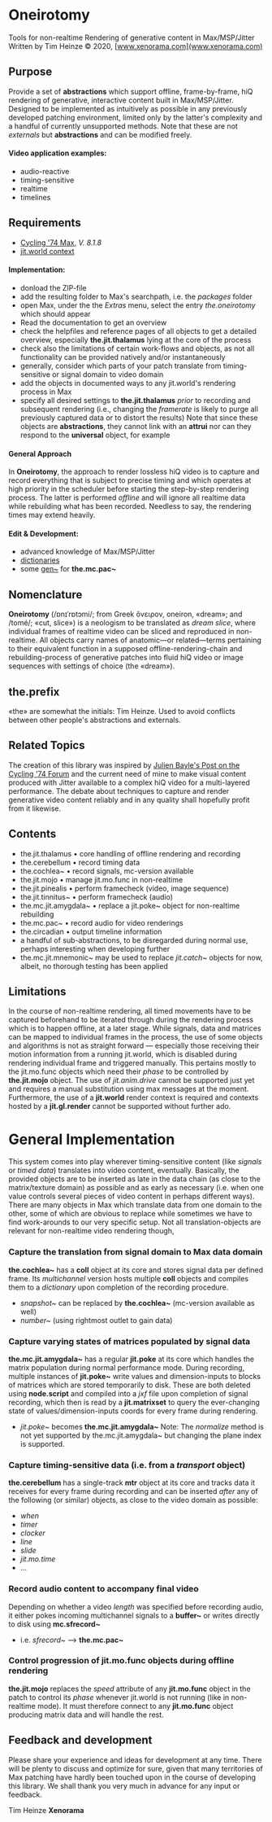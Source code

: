 # Oneirotomy
Tools for non-realtime Rendering of generative content in Max/MSP/Jitter
Written by Tim Heinze © 2020, [www.xenorama.com](www.xenorama.com)

## Purpose
Provide a set of **abstractions** which support offline, frame-by-frame, hiQ rendering of generative, interactive content built in Max/MSP/Jitter. Designed to be implemented as intuitively as possible in any previously developed patching environment, limited only by the latter's complexity and a handful of currently unsupported methods. Note that these are not _externals_ but **abstractions** and can be modified freely.

#### Video application examples:
* audio-reactive
* timing-sensitive
* realtime
* timelines

## Requirements
* [Cycling '74 Max](https://cycling74.com/), _V. 8.1.8_
* [jit.world context](https://docs.cycling74.com/max7/refpages/jit.world)

#### Implementation:
* donload the ZIP-file
* add the resulting folder to Max's searchpath, i.e. the _packages_ folder
* open Max, under the the _Extras_ menu, select the entry _the.oneirotomy_ which should appear
* Read the documentation to get an overview
* check the helpfiles and reference pages of all objects to get a detailed overview, especially **the.jit.thalamus** lying at the core of the process
* check also the limitations of certain work-flows and objects, as not all functionality can be provided natively and/or instantaneously
* generally, consider which parts of your patch translate from timing-sensitive or signal domain to video domain
* add the objects in documented ways to any jit.world's rendering process in Max
* specify all desired settings to **the.jit.thalamus** _prior_ to recording and subsequent rendering (i.e., changing the _framerate_ is likely to purge all previously captured data or to distort the results)
Note that since these objects are **abstractions**, they cannot link with an **attrui** nor can they respond to the **universal** object, for example

#### General Approach
In **Oneirotomy**, the approach to render lossless hiQ video is to capture and record everything that is subject to precise timing and which operates at high priority in the scheduler before starting the step-by-step rendering process. The latter is performed _offline_ and will ignore all realtime data while rebuilding what has been recorded. Needless to say, the rendering times may extend heavily.

#### Edit & Development:
* advanced knowledge of Max/MSP/Jitter
* [dictionaries](https://docs.cycling74.com/max7/refpages/dict)
* some [gen~](https://docs.cycling74.com/max7/refpages/gen~) for **the.mc.pac~**

## Nomenclature
**Oneirotomy** (/ɒnɪˈrɒt​ɔmi/; from Greek ὄνειρον, oneiron, «dream»; and /tomé/; «cut, slice») is a neologism to be translated as _dream slice_, where individual frames of realtime video can be sliced and reproduced in non-realtime.
All objects carry names of anatomic—or related—terms pertaining to their equivalent function in a supposed offline-rendering-chain and rebuilding-process of generative patches into fluid hiQ video or image sequences with settings of choice (the «dream»).

## the.prefix
«the» are somewhat the initials: Tim Heinze.
Used to avoid conflicts between other people's abstractions and externals.

## Related Topics
The creation of this library was inspired by [Julien Bayle's Post on the Cycling '74 Forum](https://cycling74.com/forums/offline-rendering-frame-per-frame-and-hiq-video-production-with-max) and the current need of mine to make visual content produced with Jitter available to a complex hiQ video for a multi-layered performance. The debate about techniques to capture and render generative video content reliably and in any quality shall hopefully profit from it likewise.

## Contents
* the.jit.thalamus • core handling of offline rendering and recording
* the.cerebellum • record timing data
* the.cochlea~ • record signals, mc-version available
* the.jit.mojo • manage jit.mo.func in non-realtime
* the.jit.pinealis • perform framecheck (video, image sequence)
* the.jit.tinnitus~ • perform framecheck (audio)
* the.mc.jit.amygdala~ • replace a jit.poke~ object for non-realtime rebuilding
* the.mc.pac~ • record audio for video renderings
* the.circadian • output timeline information
* a handful of sub-abstractions, to be disregarded during normal use, perhaps interesting when developing further
* the.mc.jit.mnemonic~ may be used to replace _jit.catch~_ objects for now, albeit, no thorough testing has been applied

## Limitations
In the course of non-realtime rendering, all timed movements have to be captured beforehand to be iterated through during the rendering process which is to happen offline, at a later stage. While signals, data and matrices can be mapped to individual frames in the process, the use of some objects and algorithms is not as straight forward — especially those receiving their motion information from a running jit.world, which is disabled during rendering individual frame and triggered manually. This pertains mostly to the jit.mo.func objects which need their _phase_ to be controlled by **the.jit.mojo** object. The use of _jit.anim.drive_ cannot be supported just yet and requires a manual substitution using max messages at the moment.
Furthermore, the use of a **jit.world** render context is required and contexts hosted by a **jit.gl.render** cannot be supported without further ado.

# General Implementation
This system comes into play wherever timing-sensitive content (like _signals_ or _timed data_) translates into video content, eventually. Basically, the provided objects are to be inserted as late in the data chain (as close to the matrix/texture domain) as possible and as early as necessary (i.e. when one value controls several pieces of video content in perhaps different ways).
There are many objects in Max which translate data from one domain to the other, some of which are obvious to replace while sometimes we have to find work-arounds to our very specific setup. Not all translation-objects are relevant for non-realtime video rendering though,

### Capture the translation from signal domain to Max data domain
**the.cochlea~** has a **coll** object at its core and stores signal data per defined frame. Its _multichannel_ version hosts multiple **coll** objects and compiles them to a _dictionary_ upon completion of the recording procedure.
* _snapshot~_ can be replaced by **the.cochlea~** (mc-version available as well)
* _number~_ (using rightmost outlet to gain data)

### Capture varying states of matrices populated by signal data
**the.mc.jit.amygdala~** has a regular **jit.poke** at its core which handles the matrix population during normal performance mode. During recording, multiple instances of **jit.poke~** write values and dimension-inputs to blocks of matrices which are stored temporarily to disk. These are both deleted using **node.script** and compiled into a _jxf_ file upon completion of signal recording, which then is read by a **jit.matrixset** to query the ever-changing state of values/dimension-inputs coords for every frame during rendering.
* _jit.poke~_ becomes **the.mc.jit.amygdala~**
Note: The _normalize_ method is not yet supported by the.mc.jit.amygdala~ but changing the plane index is supported.

### Capture timing-sensitive data (i.e. from a _transport_ object)
**the.cerebellum** has a single-track **mtr** object at its core and tracks data it receives for every frame during recording and can be inserted _after_ any of the following (or similar) objects, as close to the video domain as possible:
* _when_
* _timer_
* _clocker_
* _line_
* _slide_
* _jit.mo.time_
* …

### Record audio content to accompany final video
Depending on whether a video _length_ was specified before recording audio, it either pokes incoming multichannel signals to a **buffer~** or writes directly to disk using **mc.sfrecord~**
* i.e. _sfrecord~_ --> **the.mc.pac~**

### Control progression of **jit.mo.func** objects during offline rendering
**the.jit.mojo** replaces the _speed_ attribute of any **jit.mo.func** object in the patch to control its _phase_ whenever jit.world is not running (like in non-realtime mode). It must therefore connect to any **jit.mo.func** object producing matrix data and will handle the rest.

## Feedback and development
Please share your experience and ideas for development at any time. There will be plenty to discuss and optimize for sure, given that many territories of Max patching have hardly been touched upon in the course of developing this library.
We shall thank you very much in advance for any input or feedback.

Tim Heinze
**Xenorama**
